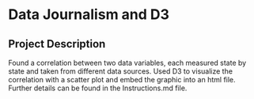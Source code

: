 # Data Journalism and D3

## Project Description

Found a correlation between two data variables, each measured state by state and taken from different data sources. Used D3 to visualize the correlation with a scatter plot and embed the graphic into an html file. Further details can be found in the Instructions.md file.
